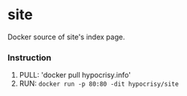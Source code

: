# site
Docker source of site's index page.

### Instruction
1. PULL: 'docker pull hypocrisy.info'
2. RUN: `docker run -p 80:80 -dit hypocrisy/site`

